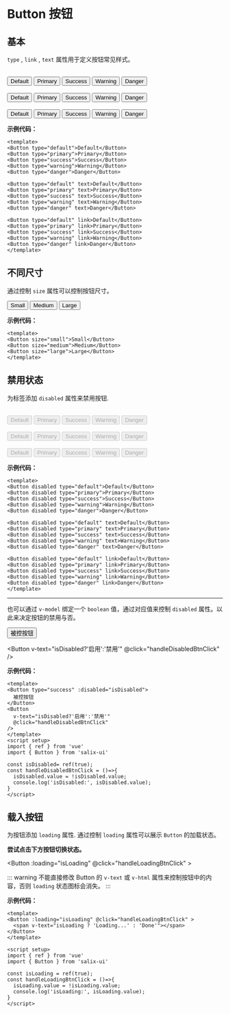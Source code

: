 # Button 按钮

## 基本

`type` , `link` , `text` 属性用于定义按钮常见样式。

<br>
<Button type="default">Default</Button>
<Button type="primary">Primary</Button>
<Button type="success">Success</Button>
<Button type="warning">Warning</Button>
<Button type="danger">Danger</Button>
<br>

<br>
<Button type="default" text>Default</Button>
<Button type="primary" text>Primary</Button>
<Button type="success" text>Success</Button>
<Button type="warning" text>Warning</Button>
<Button type="danger" text>Danger</Button>
<br>

<br>
<Button type="default" link>Default</Button>
<Button type="primary" link>Primary</Button>
<Button type="success" link>Success</Button>
<Button type="warning" link>Warning</Button>
<Button type="danger" link>Danger</Button>
<br>


**示例代码：**

```vue
<template>
<Button type="default">Default</Button>
<Button type="primary">Primary</Button>
<Button type="success">Success</Button>
<Button type="warning">Warning</Button>
<Button type="danger">Danger</Button>

<Button type="default" text>Default</Button>
<Button type="primary" text>Primary</Button>
<Button type="success" text>Success</Button>
<Button type="warning" text>Warning</Button>
<Button type="danger" text>Danger</Button>

<Button type="default" link>Default</Button>
<Button type="primary" link>Primary</Button>
<Button type="success" link>Success</Button>
<Button type="warning" link>Warning</Button>
<Button type="danger" link>Danger</Button>
</template>
```

## 不同尺寸

通过控制 `size` 属性可以控制按钮尺寸。

<Button size="small">Small</Button>
<Button size="medium">Medium</Button>
<Button size="large">Large</Button>

**示例代码：**

```vue
<template>
<Button size="small">Small</Button>
<Button size="medium">Medium</Button>
<Button size="large">Large</Button>
</template>
```

## 禁用状态

为标签添加 `disabled` 属性来禁用按钮.

<br>
<Button disabled type="default">Default</Button>
<Button disabled type="primary">Primary</Button>
<Button disabled type="success">Success</Button>
<Button disabled type="warning">Warning</Button>
<Button disabled type="danger">Danger</Button>
<br>
<br>
<Button disabled type="default" text>Default</Button>
<Button disabled type="primary" text>Primary</Button>
<Button disabled type="success" text>Success</Button>
<Button disabled type="warning" text>Warning</Button>
<Button disabled type="danger" text>Danger</Button>
<br>
<br>
<Button disabled type="default" link>Default</Button>
<Button disabled type="primary" link>Primary</Button>
<Button disabled type="success" link>Success</Button>
<Button disabled type="warning" link>Warning</Button>
<Button disabled type="danger" link>Danger</Button>


**示例代码：**

```vue
<template>
<Button disabled type="default">Default</Button>
<Button disabled type="primary">Primary</Button>
<Button disabled type="success">Success</Button>
<Button disabled type="warning">Warning</Button>
<Button disabled type="danger">Danger</Button>

<Button disabled type="default" text>Default</Button>
<Button disabled type="primary" text>Primary</Button>
<Button disabled type="success" text>Success</Button>
<Button disabled type="warning" text>Warning</Button>
<Button disabled type="danger" text>Danger</Button>

<Button disabled type="default" link>Default</Button>
<Button disabled type="primary" link>Primary</Button>
<Button disabled type="success" link>Success</Button>
<Button disabled type="warning" link>Warning</Button>
<Button disabled type="danger" link>Danger</Button>
</template>
```

---

也可以通过 `v-model` 绑定一个 `boolean` 值，通过对应值来控制 `disabled` 属性。以此来决定按钮的禁用与否。

<Button type="success" :disabled="isDisabled">被控按钮</Button>

<Button v-text="isDisabled?'启用':'禁用'" @click="handleDisabledBtnClick" />

**示例代码：**

```vue
<template>
<Button type="success" :disabled="isDisabled">
  被控按钮
</Button>
<Button 
  v-text="isDisabled?'启用':'禁用'"
  @click="handleDisabledBtnClick"
/>
</template>
<script setup>
import { ref } from 'vue'
import { Button } from 'salix-ui'

const isDisabled= ref(true);
const handleDisabledBtnClick = ()=>{
  isDisabled.value = !isDisabled.value;
  console.log('isDisabled:', isDisabled.value);
}
</script>
```

## 载入按钮

为按钮添加 `loading` 属性.
通过控制 `loading` 属性可以展示 `Button` 的加载状态。

**尝试点击下方按钮切换状态。**

<Button :loading="isLoading" @click="handleLoadingBtnClick" ><span v-text="isLoading ? 'Loading...' : 'Done'"></span></Button>

::: warning
不能直接修改 Button 的 `v-text` 或 `v-html` 属性来控制按钮中的内容，否则 `loading` 状态图标会消失。
:::

**示例代码：**

```vue
<template>
<Button :loading="isLoading" @click="handleLoadingBtnClick" >
  <span v-text="isLoading ? 'Loading...' : 'Done'"></span>
</Button>
</template>

<script setup>
import { ref } from 'vue'
import { Button } from 'salix-ui'

const isLoading = ref(true);
const handleLoadingBtnClick = ()=>{
  isLoading.value = !isLoading.value;
  console.log('isLoading:', isLoading.value);
}
</script>
```


<script setup>
import { ref } from 'vue'
import { Button } from 'salix-ui'

const isLoading = ref(true);
const handleLoadingBtnClick = ()=>{
  isLoading.value = !isLoading.value;
  console.log('isLoading:', isLoading.value);
}

const isDisabled= ref(true);
const handleDisabledBtnClick = ()=>{
  isDisabled.value = !isDisabled.value;
  console.log('isDisabled:', isDisabled.value);
}

</script>

<style>

</style>
